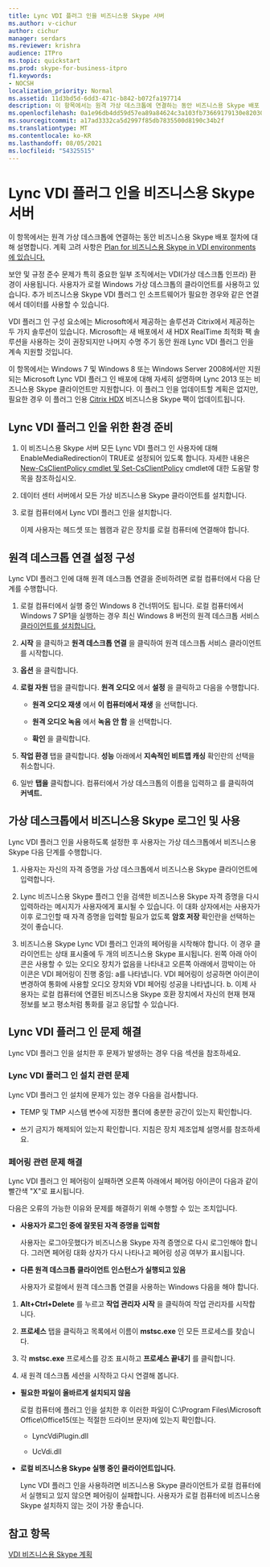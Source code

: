 ```yaml
---
title: Lync VDI 플러그 인을 비즈니스용 Skype 서버
ms.author: v-cichur
author: cichur
manager: serdars
ms.reviewer: krishra
audience: ITPro
ms.topic: quickstart
ms.prod: skype-for-business-itpro
f1.keywords:
- NOCSH
localization_priority: Normal
ms.assetid: 11d3bd5d-6dd3-471c-b842-b072fa197714
description: 이 항목에서는 원격 가상 데스크톱에 연결하는 동안 비즈니스용 Skype 배포 절차에 대해 설명합니다.
ms.openlocfilehash: 0a1e96db4dd59d57ea89a84624c3a103fb73669179130e82030d00b9943e0fb4
ms.sourcegitcommit: a17ad3332ca5d2997f85db7835500d8190c34b2f
ms.translationtype: MT
ms.contentlocale: ko-KR
ms.lasthandoff: 08/05/2021
ms.locfileid: "54325515"
---
```

# <a name="deploy-the-lync-vdi-plug-in-with-skype-for-business-server"></a>Lync VDI 플러그 인을 비즈니스용 Skype 서버
 
이 항목에서는 원격 가상 데스크톱에 연결하는 동안 비즈니스용 Skype 배포 절차에 대해 설명합니다. 계획 고려 사항은 [Plan for 비즈니스용 Skype in VDI environments 에 있습니다.](../../plan-your-deployment/clients-and-devices/vdi-environments.md)
  
보안 및 규정 준수 문제가 특히 중요한 일부 조직에서는 VDI(가상 데스크톱 인프라) 환경이 사용됩니다. 사용자가 로컬 Windows 가상 데스크톱의 클라이언트를 사용하고 있습니다. 추가 비즈니스용 Skype VDI 플러그 인 소프트웨어가 필요한 경우와 같은 연결에서 데이터를 사용할 수 있습니다.
  
VDI 플러그 인 구성 요소에는 Microsoft에서 제공하는 솔루션과 Citrix에서 제공하는 두 가지 솔루션이 있습니다. Microsoft는 새 배포에서 새 HDX RealTime 최적화 팩 솔루션을 사용하는 것이 권장되지만 나머지 수명 주기 동안 원래 Lync VDI 플러그 인을 계속 지원할 것입니다. 
  
이 항목에서는 Windows 7 및 Windows 8 또는 Windows Server 2008에서만 지원되는 Microsoft Lync VDI 플러그 인 배포에 대해 자세히 설명하며 Lync 2013 또는 비즈니스용 Skype 클라이언트만 지원합니다. 이 플러그 인을 업데이트할 계획은 없지만, 필요한 경우 이 플러그 인용 [Citrix HDX](../../plan-your-deployment/clients-and-devices/vdi-environments.md#Citrix_RT) 비즈니스용 Skype 팩이 업데이트됩니다.
  
## <a name="prepare-your-environment-for-the-lync-vdi-plug-in"></a>Lync VDI 플러그 인을 위한 환경 준비
<a name="Prepare_vdi"> </a>

1. 이 비즈니스용 Skype 서버 모든 Lync VDI 플러그 인 사용자에 대해 EnableMediaRedirection이 TRUE로 설정되어 있도록 합니다. 자세한 내용은 [New-CsClientPolicy cmdlet 및 Set-CsClientPolicy](/powershell/module/skype/new-csclientpolicy?view=skype-ps) cmdlet에 대한 도움말 항목을 참조하십시오. [](/powershell/module/skype/set-csclientpolicy?view=skype-ps)
    
2. 데이터 센터 서버에서 모든 가상 비즈니스용 Skype 클라이언트를 설치합니다.
    
3. 로컬 컴퓨터에서 Lync VDI 플러그 인을 설치합니다.
    
    이제 사용자는 헤드셋 또는 웹캠과 같은 장치를 로컬 컴퓨터에 연결해야 합니다.
    
## <a name="configure-remote-desktop-connection-settings"></a>원격 데스크톱 연결 설정 구성
<a name="Prepare_vdi"> </a>

Lync VDI 플러그 인에 대해 원격 데스크톱 연결을 준비하려면 로컬 컴퓨터에서 다음 단계를 수행합니다.
  
1. 로컬 컴퓨터에서 실행 중인 Windows 8 건너뛰어도 됩니다. 로컬 컴퓨터에서 Windows 7 SP1을 실행하는 경우 최신 Windows 8 버전의 원격 데스크톱 서비스 [클라이언트를 설치합니다.](/windows-server/remote/remote-desktop-services/clients/remote-desktop-clients)
    
2. **시작** 을 클릭하고 **원격 데스크톱 연결** 을 클릭하여 원격 데스크톱 서비스 클라이언트를 시작합니다.
    
3. **옵션** 을 클릭합니다.
    
4. **로컬 자원** 탭을 클릭합니다. **원격 오디오** 에서 **설정** 을 클릭하고 다음을 수행합니다.
    
   - **원격 오디오 재생** 에서 **이 컴퓨터에서 재생** 을 선택합니다.
    
   - **원격 오디오 녹음** 에서 **녹음 안 함** 을 선택합니다.
    
   - **확인** 을 클릭합니다.
    
5. **작업 환경** 탭을 클릭합니다. **성능** 아래에서 **지속적인 비트맵 캐싱** 확인란의 선택을 취소합니다.
    
6. 일반 **탭을** 클릭합니다. 컴퓨터에서 가상 데스크톱의 이름을 입력하고 를 클릭하여 **커넥트.** 
    
## <a name="sign-in-and-use-skype-for-business-on-the-virtual-desktop"></a>가상 데스크톱에서 비즈니스용 Skype 로그인 및 사용
<a name="SfB_signin"> </a>

Lync VDI 플러그 인을 사용하도록 설정한 후 사용자는 가상 데스크톱에서 비즈니스용 Skype 다음 단계를 수행합니다.
  
1. 사용자는 자신의 자격 증명을 가상 데스크톱에서 비즈니스용 Skype 클라이언트에 입력합니다.
    
2. Lync 비즈니스용 Skype 플러그 인을 검색한 비즈니스용 Skype 자격 증명을 다시 입력하라는 메시지가 사용자에게 표시될 수 있습니다. 이 대화 상자에서는 사용자가 이후 로그인할 때 자격 증명을 입력할 필요가 없도록 **암호 저장** 확인란을 선택하는 것이 좋습니다.
    
3. 비즈니스용 Skype Lync VDI 플러그 인과의 페어링을 시작해야 합니다. 이 경우 클라이언트는 상태 표시줄에 두 개의 비즈니스용 Skype 표시됩니다. 왼쪽 아래 아이콘은 사용할 수 있는 오디오 장치가 없음을 나타내고 오른쪽 아래에서 깜박이는 아이콘은 VDI 페어링이 진행 중임: a를 나타냅니다. VDI 페어링이 성공하면 아이콘이 변경하여 통화에 사용할 오디오 장치와 VDI 페어링 성공을 나타냅니다. b. 이제 사용자는 로컬 컴퓨터에 연결된 비즈니스용 Skype 호환 장치에서 자신의 현재 현재 정보를 보고 평소처럼 통화를 걸고 응답할 수 있습니다.
    
## <a name="troubleshoot-the-lync-vdi-plug-in"></a>Lync VDI 플러그 인 문제 해결
<a name="tshoot_VDI"> </a>

Lync VDI 플러그 인을 설치한 후 문제가 발생하는 경우 다음 섹션을 참조하세요.
  
### <a name="issues-with-installing-the-lync-vdi-plug-in"></a>Lync VDI 플러그 인 설치 관련 문제

Lync VDI 플러그 인 설치에 문제가 있는 경우 다음을 검사합니다.
  
- TEMP 및 TMP 시스템 변수에 지정한 폴더에 충분한 공간이 있는지 확인합니다.
    
- 쓰기 금지가 해제되어 있는지 확인합니다. 지침은 장치 제조업체 설명서를 참조하세요.
    
### <a name="troubleshooting-issues-with-pairing"></a>페어링 관련 문제 해결

Lync VDI 플러그 인 페어링이 실패하면 오른쪽 아래에서 페어링 아이콘이 다음과 같이 빨간색 "X"로 표시됩니다. 
  
다음은 오류의 가능한 이유와 문제를 해결하기 위해 수행할 수 있는 조치입니다. 
  
- **사용자가 로그인 중에 잘못된 자격 증명을 입력함**
    
    사용자는 로그아웃했다가 비즈니스용 Skype 자격 증명으로 다시 로그인해야 합니다. 그러면 페어링 대화 상자가 다시 나타나고 페어링 성공 여부가 표시됩니다.
    
- **다른 원격 데스크톱 클라이언트 인스턴스가 실행되고 있음**
    
    사용자가 로컬에서 원격 데스크톱 연결을 사용하는 Windows 다음을 해야 합니다.
    
1. **Alt+Ctrl+Delete** 를 누르고 **작업 관리자 시작** 을 클릭하여 작업 관리자를 시작합니다.
    
2. **프로세스** 탭을 클릭하고 목록에서 이름이 **mstsc.exe** 인 모든 프로세스를 찾습니다.
    
3. 각 **mstsc.exe** 프로세스를 강조 표시하고 **프로세스 끝내기** 를 클릭합니다. 
    
4. 새 원격 데스크톱 세션을 시작하고 다시 연결해 봅니다. 
    
- **필요한 파일이 올바르게 설치되지 않음**
    
    로컬 컴퓨터에 플러그 인을 설치한 후 이러한 파일이 C:\Program Files\Microsoft Office\Office15(또는 적절한 드라이브 문자)에 있는지 확인합니다.
    
  - LyncVdiPlugin.dll
    
  - UcVdi.dll
    
- **로컬 비즈니스용 Skype 실행 중인 클라이언트입니다.**
    
    Lync VDI 플러그 인을 사용하려면 비즈니스용 Skype 클라이언트가 로컬 컴퓨터에서 실행되고 있지 않으면 페어링이 실패합니다. 사용자가 로컬 컴퓨터에 비즈니스용 Skype 설치하지 않는 것이 가장 좋습니다.
    
## <a name="see-also"></a>참고 항목
<a name="tshoot_VDI"> </a>

[VDI 비즈니스용 Skype 계획](../../plan-your-deployment/clients-and-devices/vdi-environments.md)